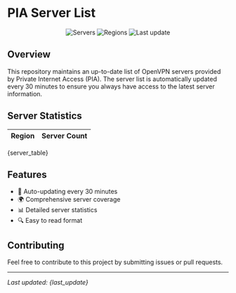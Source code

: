 # PIA Server List

<div align="center">

![Servers](https://img.shields.io/badge/servers-{server_count}-blue?style=flat-square)
![Regions](https://img.shields.io/badge/regions-{region_count}-blue?style=flat-square)
![Last update](https://img.shields.io/badge/last_updated-{last_update}-blue?style=flat-square)

</div>

## Overview
This repository maintains an up-to-date list of OpenVPN servers provided by Private Internet Access (PIA). The server list is automatically updated every 30 minutes to ensure you always have access to the latest server information.

## Server Statistics
| Region | Server Count |
|--------|--------------|
{server_table}

## Features
- 🔄 Auto-updating every 30 minutes
- 🌍 Comprehensive server coverage
- 📊 Detailed server statistics
- 🔍 Easy to read format

## Contributing
Feel free to contribute to this project by submitting issues or pull requests.

---
*Last updated: {last_update}*